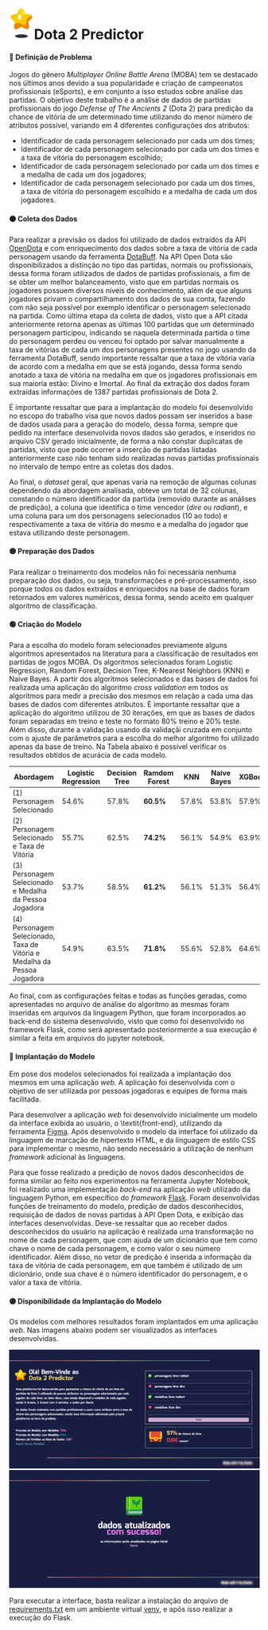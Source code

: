 <img src="https://github.com/stardotwav/Dota2Predictor/blob/main/img/icone.png" width="50px" align="left" alt="Imagem de Estrela">
<h1>Dota 2 Predictor</h1>

#### 🔴 Definição de Problema
Jogos do gênero *Multiplayer Online Battle Arena* (MOBA) tem se destacado nos últimos anos devido a sua popularidade e criação de campeonatos profissionais (eSports), e em conjunto a isso estudos sobre análise das partidas. O objetivo deste trabalho é a análise de dados de partidas profissionais do jogo *Defense of The Ancients 2* (Dota 2) para predição da chance de vitória de um determinado time utilizando do menor número de atributos possível, variando em 4 diferentes configurações dos atributos:

- Identificador de cada personagem selecionado por cada um dos times;
- Identificador de cada personagem selecionado por cada um dos times e a taxa de vitória do personagem escolhido;
- Identificador de cada personagem selecionado por cada um dos times e a medalha de cada um dos jogadores;
- Identificador de cada personagem selecionado por cada um dos times, a taxa de vitória do personagem escolhido e a medalha de cada um dos jogadores.

#### 🟠 Coleta dos Dados
Para realizar a previsão os dados foi utilizado de dados extraídos da API [OpenDota](https://www.opendota.com/) e com enriquecimento dos dados sobre a taxa de vitória de cada personagem usando da ferramenta [DotaBuff](https://pt.dotabuff.com). Na API Open Dota são disponibilizados a distinção no tipo das partidas, normais ou profissionais, dessa forma foram utilizados de dados de partidas profissionais, a fim de se obter um melhor balanceamento, visto que em partidas normais os jogadores possuem diversos níveis de conhecimento, além de que alguns jogadores privam o compartilhamento dos dados de sua conta, fazendo com não seja possível por exemplo identificar o personagem selecionado na partida. Como última etapa da coleta de dados, visto que a API citada anteriormente retorna apenas as últimas 100 partidas que um determinado personagem participou, indicando se naquela determinada partida o time do personagem perdeu ou venceu foi optado por salvar manualmente a taxa de vitórias de cada um dos personagens presentes no jogo usando da ferramenta DotaBuff, sendo importante ressaltar que a taxa de vitória varia de acordo com a medalha em que se está jogando, dessa forma sendo anotado a taxa de vitória na medalha em que os jogadores profissionais em sua maioria estão: Divino e Imortal. Ao final da extração dos dados foram extraídas informações de 1387 partidas profissionais de Dota 2.

É importante ressaltar que para a implantação do modelo foi desenvolvido no escopo do trabalho visa que novos dados possam ser inseridos a base de dados usada para a geração do modelo, dessa forma, sempre que pedido na interface desenvolvida novos dados são gerados, e inseridos no arquivo CSV gerado inicialmente, de forma a não constar duplicatas de partidas, visto que pode ocorrer a inserção de partidas listadas anteriormente caso não tenham sido realizadas novas partidas profissionais no intervalo de tempo entre as coletas dos dados.

Ao final, o *dataset* geral, que apenas varia na remoção de algumas colunas dependendo da abordagem analisada, obteve um total de 32 colunas, constando o número identificador da partida (removido durante as análises de predição), a coluna que identifica o time vencedor (*dire* ou *radiant*), e uma coluna para um dos personagens selecionados (10 ao todo) e respectivamente a taxa de vitória do mesmo e a medalha do jogador que estava utilizando deste personagem.


#### 🟡 Preparação dos Dados
Para realizar o treinamento dos modelos não foi necessária nenhuma preparação dos dados, ou seja, transformações e pré-processamento, isso porque todos os dados extraídos e enriquecidos na base de dados foram retornados em valores numéricos, dessa forma, sendo aceito em qualquer algoritmo de classificação. 

#### 🟢 Criação do Modelo
Para a escolha do modelo foram selecionados previamente alguns algoritmos apresentados na literatura para a classificação de resultados em partidas de jogos MOBA. Os algoritmos selecionados foram Logistic Regression, Random Forest, Decision Tree, K-Nearest Neighbors (KNN) e Naive Bayes. A partir dos algoritmos selecionados e das bases de dados foi realizada uma aplicação do algoritmo *cross validation* em todos os algoritmos para medir a precisão dos mesmos em relação a cada uma das bases de dados com diferentes atributos. É importante ressaltar que a aplicação do algoritmo utilizou de 30 iterações, em que as bases de dados foram separadas em treino e teste no formato 80\% treino e 20\% teste. Além disso, durante a validação usando da validaçãi cruzada em conjunto com o ajuste de parâmetros para a escolha do melhor algoritmo foi utilizado apenas da base de treino. Na Tabela abaixo é possível verificar os resultados obtidos de acurácia de cada modelo. 

Abordagem  | Logistic Regression | Decision Tree | Ramdom Forest | KNN | Naive Bayes | XGBoost
--------- | ------ | ------ | ------ | ------ | ------ | ------
(1) Personagem Selecionado | 54.6\% | 57.8\% | **60.5\%** | 57.8\% | 53.8\% | 57.9%
(2) Personagem Selecionado e Taxa de Vitória | 55.7\% | 62.5\% | **74.2\%** | 56.1\% | 54.9\% | 63.9%
(3) Personagem Selecionado e Medalha da Pessoa Jogadora | 53.7\% | 58.5\% | **61.2\%** | 56.1\% | 51.3\% | 56.4%
(4) Personagem Selecionado, Taxa de Vitória e Medalha da Pessoa Jogadora | 54.9\% | 63.5\% | **71.8\%** | 55.6\% | 52.8\% | 64.6%

Ao final, com as configurações feitas e todas as funções geradas, como apresentadas no arquivo de análise do algoritmo as mesmas foram inseridas em arquivos da linguagem Python, que foram incorporados ao back-end do sistema desenvolvido, visto que como foi desenvolvido no framework Flask, como será apresentado posteriormente a sua execução é similar a feita em arquivos do jupyter notebook.

#### 🔵 Implantação do Modelo
Em pose dos modelos selecionados foi realizada a implantação dos mesmos em uma aplicação *web*. A aplicação foi desenvolvida com o objetivo de ser utilizada por pessoas jogadoras e equipes de forma mais facilitada.

Para desenvolver a aplicação *web* foi desenvolvido inicialmente um modelo da interface exibida ao usuário, o \textit{front-end}, utilizando da ferramenta [Figma](https://www.figma.com/file/8m0BbtTDQEJImw8tZmLBG0/Design-Twitts-League-of-Legends?type=design&node-id=0%3A1&t=N5HS2oQEgtKDhGDi-1). Após desenvolvido o modelo da interface foi utilizado da linguagem de marcação de hipertexto HTML, e da linguagem de estilo CSS para implementar o mesmo, não sendo necessário a utilização de nenhum *framework* adicional às linguagens.

Para que fosse realizado a predição de novos dados desconhecidos de forma similar ao feito nos experimentos na ferramenta Jupyter Notebook, foi realizado uma implementação *back-end* na aplicação *web* utilizado da linguagem Python, em específico do *framework* [Flask](https://flask.palletsprojects.com/en/2.3.x/). Foram desenvolvidas funções de treinamento do modelo, predição de dados desconhecidos, requisição de dados de novas partidas à API Open Dota, e exibição das interfaces desenvolvidas. Deve-se ressaltar que ao receber dados desconhecidos do usuário na aplicação é realizada uma transformação no nome de cada personagem, que com ajuda de um dicionário que tem como chave o nome de cada personagem, e como valor o seu número identificador. Além disso, no vetor de predição é inserida a informação da taxa de vitória de cada personagem, em que também é utilizado de um dicionário, onde sua chave é o número identificador do personagem, e o valor a taxa de vitória.

#### 🟣 Disponibilidade da Implantação do Modelo
Os modelos com melhores resultados foram implantados em uma aplicação *web*. Nas imagens abaixo podem ser visualizados as interfaces desenvolvidas.

<img src="https://github.com/stardotwav/Dota2Predictor/blob/main/img/telawebservice.png" alt="Captura de Tela Principal do Web Service">

<img src="https://github.com/stardotwav/Dota2Predictor/blob/main/img/atualizardadoswebservice.png" alt="Captura de Tela de Inserção de Novas Partidas na Base de Dados">

Para executar a interface, basta realizar a instalação do arquivo de [requirements.txt](https://github.com/stardotwav/Dota2Predictor/blob/main/web%20service/requirements.txt) em um ambiente virtual [venv](https://docs.python.org/pt-br/3/library/venv.html), e após isso realizar a execução do Flask.